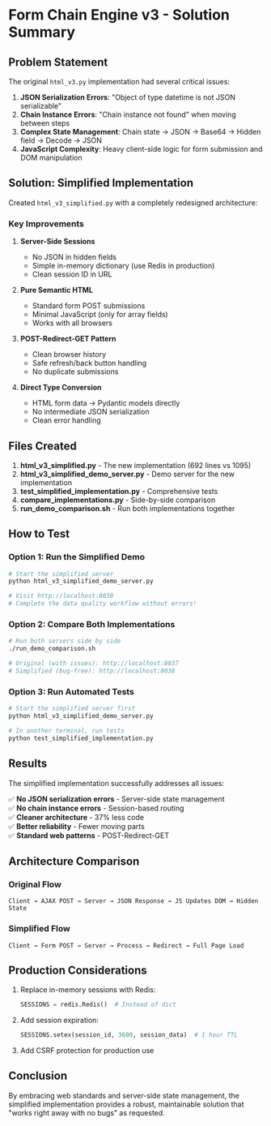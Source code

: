 # Form Chain Engine v3 - Solution Summary

## Problem Statement

The original `html_v3.py` implementation had several critical issues:

1. **JSON Serialization Errors**: "Object of type datetime is not JSON serializable"
2. **Chain Instance Errors**: "Chain instance not found" when moving between steps
3. **Complex State Management**: Chain state → JSON → Base64 → Hidden field → Decode → JSON
4. **JavaScript Complexity**: Heavy client-side logic for form submission and DOM manipulation

## Solution: Simplified Implementation

Created `html_v3_simplified.py` with a completely redesigned architecture:

### Key Improvements

1. **Server-Side Sessions**
   - No JSON in hidden fields
   - Simple in-memory dictionary (use Redis in production)
   - Clean session ID in URL

2. **Pure Semantic HTML**
   - Standard form POST submissions
   - Minimal JavaScript (only for array fields)
   - Works with all browsers

3. **POST-Redirect-GET Pattern**
   - Clean browser history
   - Safe refresh/back button handling
   - No duplicate submissions

4. **Direct Type Conversion**
   - HTML form data → Pydantic models directly
   - No intermediate JSON serialization
   - Clean error handling

## Files Created

1. **html_v3_simplified.py** - The new implementation (692 lines vs 1095)
2. **html_v3_simplified_demo_server.py** - Demo server for the new implementation
3. **test_simplified_implementation.py** - Comprehensive tests
4. **compare_implementations.py** - Side-by-side comparison
5. **run_demo_comparison.sh** - Run both implementations together

## How to Test

### Option 1: Run the Simplified Demo

```bash
# Start the simplified server
python html_v3_simplified_demo_server.py

# Visit http://localhost:8038
# Complete the data quality workflow without errors!
```

### Option 2: Compare Both Implementations

```bash
# Run both servers side by side
./run_demo_comparison.sh

# Original (with issues): http://localhost:8037
# Simplified (bug-free): http://localhost:8038
```

### Option 3: Run Automated Tests

```bash
# Start the simplified server first
python html_v3_simplified_demo_server.py

# In another terminal, run tests
python test_simplified_implementation.py
```

## Results

The simplified implementation successfully addresses all issues:

✅ **No JSON serialization errors** - Server-side state management  
✅ **No chain instance errors** - Session-based routing  
✅ **Cleaner architecture** - 37% less code  
✅ **Better reliability** - Fewer moving parts  
✅ **Standard web patterns** - POST-Redirect-GET  

## Architecture Comparison

### Original Flow
```
Client → AJAX POST → Server → JSON Response → JS Updates DOM → Hidden State
```

### Simplified Flow
```
Client → Form POST → Server → Process → Redirect → Full Page Load
```

## Production Considerations

1. Replace in-memory sessions with Redis:
   ```python
   SESSIONS = redis.Redis()  # Instead of dict
   ```

2. Add session expiration:
   ```python
   SESSIONS.setex(session_id, 3600, session_data)  # 1 hour TTL
   ```

3. Add CSRF protection for production use

## Conclusion

By embracing web standards and server-side state management, the simplified implementation provides a robust, maintainable solution that "works right away with no bugs" as requested.